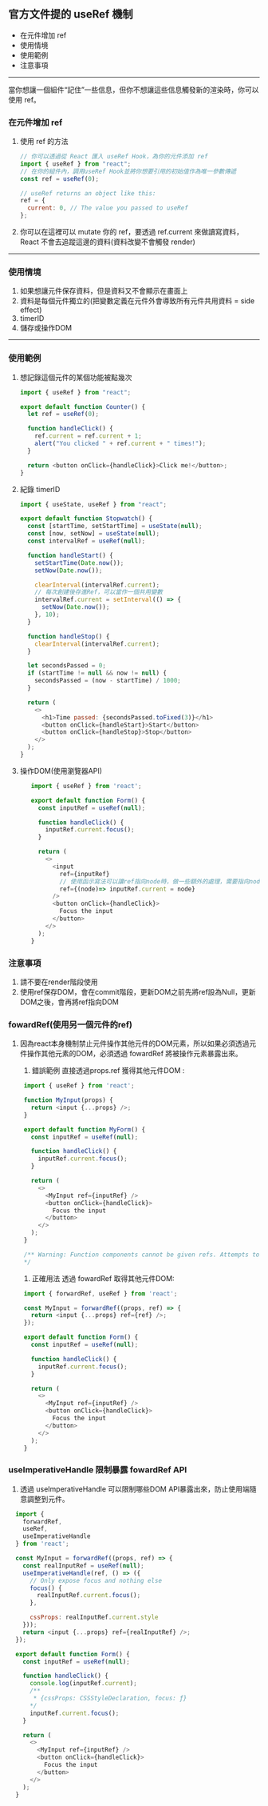 ## 官方文件提的 useRef 機制

- 在元件增加 ref
- 使用情境
- 使用範例
- 注意事項

---

當你想讓一個組件“記住”一些信息，但你不想讓這些信息觸發新的渲染時，你可以使用 ref。

### 在元件增加 ref

1. 使用 ref 的方法

   ```javascript
   // 你可以透過從 React 匯入 useRef Hook，為你的元件添加 ref
   import { useRef } from "react";
   // 在你的組件內，調用useRef Hook並將你想要引用的初始值作為唯一參數傳遞
   const ref = useRef(0);

   // useRef returns an object like this:
   ref = {
     current: 0, // The value you passed to useRef
   };
   ```

1. 你可以在這裡可以 mutate 你的 ref，要透過 ref.current 來做讀寫資料，React 不會去追蹤這邊的資料(資料改變不會觸發 render)

---

### 使用情境

1.  如果想讓元件保存資料，但是資料又不會顯示在畫面上
1.  資料是每個元件獨立的(把變數定義在元件外會導致所有元件共用資料 = side effect)
1.  timerID
1.  儲存或操作DOM

---

### 使用範例

1. 想記錄這個元件的某個功能被點幾次

   ```javascript
   import { useRef } from "react";

   export default function Counter() {
     let ref = useRef(0);

     function handleClick() {
       ref.current = ref.current + 1;
       alert("You clicked " + ref.current + " times!");
     }

     return <button onClick={handleClick}>Click me!</button>;
   }
   ```

1. 紀錄 timerID

   ```javascript
   import { useState, useRef } from "react";

   export default function Stopwatch() {
     const [startTime, setStartTime] = useState(null);
     const [now, setNow] = useState(null);
     const intervalRef = useRef(null);

     function handleStart() {
       setStartTime(Date.now());
       setNow(Date.now());

       clearInterval(intervalRef.current);
       // 每次創建後存進Ref，可以當作一個共用變數
       intervalRef.current = setInterval(() => {
         setNow(Date.now());
       }, 10);
     }

     function handleStop() {
       clearInterval(intervalRef.current);
     }

     let secondsPassed = 0;
     if (startTime != null && now != null) {
       secondsPassed = (now - startTime) / 1000;
     }

     return (
       <>
         <h1>Time passed: {secondsPassed.toFixed(3)}</h1>
         <button onClick={handleStart}>Start</button>
         <button onClick={handleStop}>Stop</button>
       </>
     );
   }
   ```

1. 操作DOM(使用瀏覽器API)
   ```javascript
      import { useRef } from 'react';

      export default function Form() {
        const inputRef = useRef(null);

        function handleClick() {
          inputRef.current.focus();
        }

        return (
          <>
            <input 
              ref={inputRef} 
              // 使用函示寫法可以讓ref指向node時，做一些額外的處理，需要指向node的時間點
              ref={(node)=> inputRef.current = node}
            />
            <button onClick={handleClick}>
              Focus the input
            </button>
          </>
        );
      }
   ```


### 注意事項
1. 請不要在render階段使用
1. 使用ref保存DOM，會在commit階段，更新DOM之前先將ref設為Null，更新DOM之後，會再將ref指向DOM


### fowardRef(使用另一個元件的ref)
1. 因為react本身機制禁止元件操作其他元件的DOM元素，所以如果必須透過元件操作其他元素的DOM，必須透過 fowardRef 將被操作元素暴露出來。

    1. 錯誤範例 直接透過props.ref 獲得其他元件DOM :  
   ```javascript
    import { useRef } from 'react';

    function MyInput(props) {
      return <input {...props} />;
    }

    export default function MyForm() {
      const inputRef = useRef(null);

      function handleClick() {
        inputRef.current.focus();
      }

      return (
        <>
          <MyInput ref={inputRef} />
          <button onClick={handleClick}>
            Focus the input
          </button>
        </>
      );
    }

    /** Warning: Function components cannot be given refs. Attempts to access this ref will fail. Did you mean to use React.forwardRef()?
    */
   ```

   1. 正確用法 透過 fowardRef 取得其他元件DOM:

   ```javascript
    import { forwardRef, useRef } from 'react';

    const MyInput = forwardRef((props, ref) => {
      return <input {...props} ref={ref} />;
    });

    export default function Form() {
      const inputRef = useRef(null);

      function handleClick() {
        inputRef.current.focus();
      }

      return (
        <>
          <MyInput ref={inputRef} />
          <button onClick={handleClick}>
            Focus the input
          </button>
        </>
      );
    }
   ```

### useImperativeHandle 限制暴露 fowardRef API

1. 透過 useImperativeHandle 可以限制哪些DOM API暴露出來，防止使用端隨意調整到元件。
  ```javascript
    import {
      forwardRef, 
      useRef, 
      useImperativeHandle
    } from 'react';

    const MyInput = forwardRef((props, ref) => {
      const realInputRef = useRef(null);
      useImperativeHandle(ref, () => ({
        // Only expose focus and nothing else
        focus() {
          realInputRef.current.focus();
        },

        cssProps: realInputRef.current.style
      }));
      return <input {...props} ref={realInputRef} />;
    });

    export default function Form() {
      const inputRef = useRef(null);

      function handleClick() {
        console.log(inputRef.current);
        /**
         * {cssProps: CSSStyleDeclaration, focus: ƒ}
        */
        inputRef.current.focus();
      }

      return (
        <>
          <MyInput ref={inputRef} />
          <button onClick={handleClick}>
            Focus the input
          </button>
        </>
      );
    }
   ```
